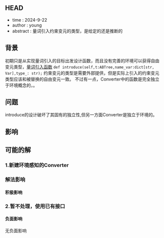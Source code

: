 ## HEAD
- time : 2024-9-22
- author : young
- abstract : 量词引入约束变元的类型，是给定的还是推断的
## 背景
初期只是从实现量词引入的目标出发设计函数，而且没有完善的环境可以获得自由变元类型，[量词引入函数](../semantic/line.py)
```def introduce(self,t:ABTree,name_var:dict[str, Var],type_: str);``` 约束变元的类型是需要外部提供，但是实际上引入的约束变元类型应该和被替换的自由变元一致。 不过有一点，Converter中的函数是完全独立于环境概念的，。

## 问题
introduce的设计破坏了其固有的独立性,但另一方面Converter是独立于环境的。


## 影响



## 可能的解

### 1.新建环境感知的Converter


### 解法影响
#### 积极影响
### 2.暂不处理，使用已有接口

#### 负面影响
无负面影响

